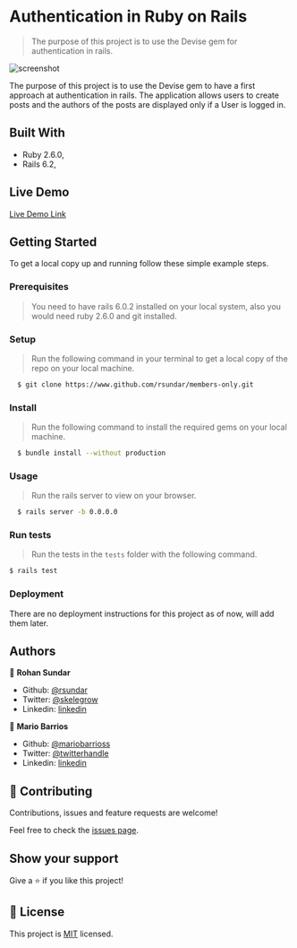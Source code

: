# Authentication in Ruby on Rails

> The purpose of this project is to use the Devise gem for authentication in rails.

![screenshot](./app_screenshot.png)

The purpose of this project is to use the Devise gem to have a first approach at authentication in rails. The application allows users to create posts and the authors of the posts are displayed only if a User is logged in.

## Built With

- Ruby 2.6.0,
- Rails 6.2,

## Live Demo

[Live Demo Link](https://livedemo.com)


## Getting Started

To get a local copy up and running follow these simple example steps.

### Prerequisites

> You need to have rails 6.0.2 installed on your local system, also you would need ruby 2.6.0 and git installed. 

### Setup

> Run the following command in your terminal to get a local copy of the repo on your local machine.

```bash
  $ git clone https://www.github.com/rsundar/members-only.git
```

### Install

> Run the following command to install the required gems on your local machine.

```bash
  $ bundle install --without production
```

### Usage

> Run the rails server to view on your browser.

```bash
  $ rails server -b 0.0.0.0
```

### Run tests

> Run the tests in the ```tests``` folder with the following command.

```bash
$ rails test
``` 

### Deployment

There are no deployment instructions for this project as of now, will add them later.

## Authors

👤 **Rohan Sundar**

- Github: [@rsundar](https://github.com/rsundar)
- Twitter: [@skelegrow](https://twitter.com/)
- Linkedin: [linkedin](https://linkedin.com/)

👤 **Mario Barrios**

- Github: [@mariobarrioss](https://github.com/mariobarrioss)
- Twitter: [@twitterhandle](https://twitter.com/)
- Linkedin: [linkedin](https://linkedin.com/)

## 🤝 Contributing

Contributions, issues and feature requests are welcome!

Feel free to check the [issues page](issues/).

## Show your support

Give a ⭐️ if you like this project!

## 📝 License

This project is [MIT](https://www.github.com/mariobarrioss/tree/development/LICENSE) licensed.
